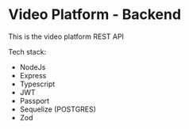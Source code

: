 # Video Platform - Backend

This is the video platform REST API

Tech stack:

-   NodeJs
-   Express
-   Typescript
-   JWT
-   Passport
-   Sequelize (POSTGRES)
-   Zod
